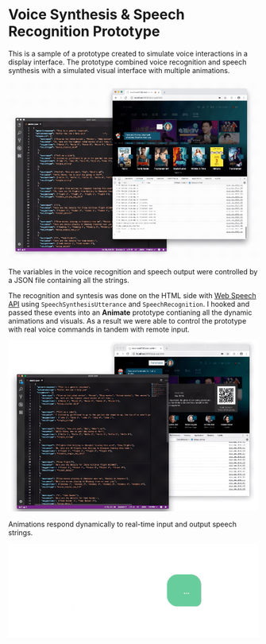 # Voice Synthesis & Speech Recognition Prototype

This is a sample of a prototype created to simulate voice interactions in a display interface.
The prototype combined voice recognition and speech synthesis with a simulated visual interface with multiple animations.

![Image of description](readmeimg/description1.gif)

The variables in the voice recognition and speech output were controlled by a JSON file containing all the strings.

The recognition and syntesis was done on the HTML side with [Web Speech API](https://developer.mozilla.org/en-US/docs/Web/API/Web_Speech_API) using `SpeechSynthesisUtterance` and `SpeechRecognition`. I hooked and passed these events into an **Animate** prototype contianing all the dynamic animations and visuals. As a result we were able to control the prototype with real voice commands in tandem with remote input.

![Image of description](readmeimg/description2.gif)

Animations respond dynamically to real-time input and output speech strings.

![Image of description](readmeimg/description3.gif)
